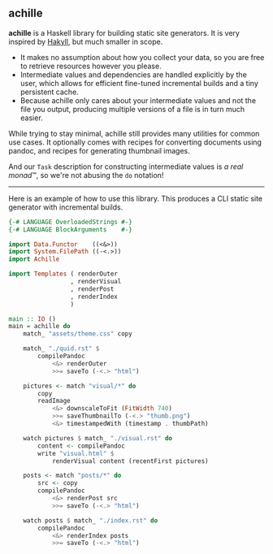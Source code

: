 ## achille

**achille** is a Haskell library for building static site generators.
It is very inspired by [Hakyll], but much smaller in scope.

[Hakyll]: https://jaspervdj.be/hakyll/

- It makes no assumption about how you collect your data,
  so you are free to retrieve resources however you please.
- Intermediate values and dependencies are handled explicitly by the user,
  which allows for efficient fine-tuned incremental builds and a tiny persistent cache.
- Because achille only cares about your intermediate values and not the file you output,
  producing multiple versions of a file is in turn much easier.

While trying to stay minimal, achille still provides many utilities for common use cases.
It optionally comes with recipes for converting documents using pandoc,
and recipes for generating thumbnail images.

And our `Task` description for constructing intermediate values is *a real monad*™, so we're not abusing the `do` notation!

-----

Here is an example of how to use this library. This produces a CLI static site generator with incremental builds.

```haskell
{-# LANGUAGE OverloadedStrings #-}
{-# LANGUAGE BlockArguments    #-}

import Data.Functor    ((<&>))
import System.FilePath ((-<.>))
import Achille

import Templates ( renderOuter
                 , renderVisual
                 , renderPost
                 , renderIndex
                 )

main :: IO ()
main = achille do
    match_ "assets/theme.css" copy

    match_ "./quid.rst" $
        compilePandoc
            <&> renderOuter
            >>= saveTo (-<.> "html")

    pictures <- match "visual/*" do
        copy
        readImage
            <&> downscaleToFit (FitWidth 740)
            >>= saveThumbnailTo (-<.> "thumb.png")
            <&> timestampedWith (timestamp . thumbPath)

    watch pictures $ match_ "./visual.rst" do
        content <- compilePandoc
        write "visual.html" $
            renderVisual content (recentFirst pictures)

    posts <- match "posts/*" do
        src <- copy
        compilePandoc
            <&> renderPost src
            >>= saveTo (-<.> "html")

    watch posts $ match_ "./index.rst" do
        compilePandoc
            <&> renderIndex posts
            >>= saveTo (-<.> "html")
```
